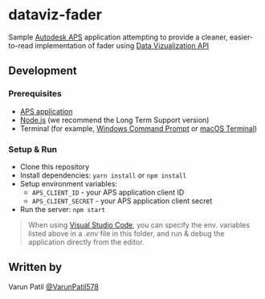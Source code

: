 # dataviz-fader

Sample [Autodesk APS](https://aps.autodesk.com) application attempting to provide a cleaner,
easier-to-read implementation of fader using [Data Vizualization API](https://aps.autodesk.com/en/docs/dataviz/v1/developers_guide/overview/)

## Development

### Prerequisites

- [APS application](https://aps.autodesk.com/en/docs/oauth/v2/tutorials/create-app)
- [Node.js](https://nodejs.org) (we recommend the Long Term Support version)
- Terminal (for example, [Windows Command Prompt](https://en.wikipedia.org/wiki/Cmd.exe)
or [macOS Terminal](https://support.apple.com/guide/terminal/welcome/mac))

### Setup & Run

- Clone this repository
- Install dependencies: `yarn install` or `npm install`
- Setup environment variables:
  - `APS_CLIENT_ID` - your APS application client ID
  - `APS_CLIENT_SECRET` - your APS application client secret
- Run the server: `npm start`

> When using [Visual Studio Code](https://code.visualstudio.com),
you can specify the env. variables listed above in a _.env_ file in this
folder, and run & debug the application directly from the editor.

## Written by

Varun Patil [@VarunPatil578](https://twitter.com/VarunPatil578)


